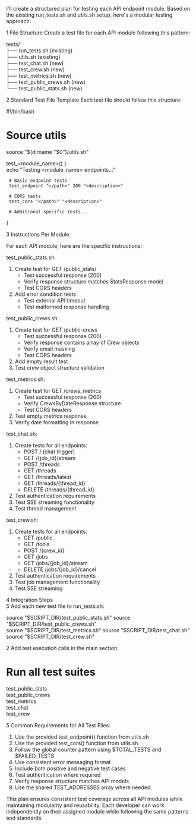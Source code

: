 I'll create a structured plan for testing each API endpoint module. Based on the existing run_tests.sh and utils.sh setup, here's a modular testing approach:                                                        

 1 File Structure Create a test file for each API module following this pattern:                                                                                                                                     

                                                                                                                                                                                                                     
 tests/                                                                                                                                                                                                              
 ├── run_tests.sh      (existing)                                                                                                                                                                                    
 ├── utils.sh          (existing)                                                                                                                                                                                    
 ├── test_chat.sh      (new)                                                                                                                                                                                         
 ├── test_crew.sh      (new)                                                                                                                                                                                         
 ├── test_metrics.sh   (new)                                                                                                                                                                                         
 ├── test_public_crews.sh (new)                                                                                                                                                                                      
 └── test_public_stats.sh (new)                                                                                                                                                                                      
                                                                                                                                                                                                                     

 2 Standard Test File Template Each test file should follow this structure:                                                                                                                                          

                                                                                                                                                                                                                     
 #!/bin/bash                                                                                                                                                                                                         
                                                                                                                                                                                                                     
 # Source utils                                                                                                                                                                                                      
 source "$(dirname "$0")/utils.sh"                                                                                                                                                                                   
                                                                                                                                                                                                                     
 test_<module_name>() {                                                                                                                                                                                              
     echo "Testing <module_name> endpoints..."                                                                                                                                                                       
                                                                                                                                                                                                                     
     # Basic endpoint tests                                                                                                                                                                                          
     test_endpoint "</path>" 200 "<description>"                                                                                                                                                                     
                                                                                                                                                                                                                     
     # CORS tests                                                                                                                                                                                                    
     test_cors "</path>" "<description>"                                                                                                                                                                             
                                                                                                                                                                                                                     
     # Additional specific tests...                                                                                                                                                                                  
 }                                                                                                                                                                                                                   
                                                                                                                                                                                                                     

 3 Instructions Per Module                                                                                                                                                                                           

For each API module, here are the specific instructions:                                                                                                                                                             

test_public_stats.sh:                                                                                                                                                                                                

                                                                                                                                                                                                                     
 1. Create test for GET /public_stats/                                                                                                                                                                               
    - Test successful response (200)                                                                                                                                                                                 
    - Verify response structure matches StatsResponse model                                                                                                                                                          
    - Test CORS headers                                                                                                                                                                                              
 2. Add error condition tests                                                                                                                                                                                        
    - Test external API timeout                                                                                                                                                                                      
    - Test malformed response handling                                                                                                                                                                               
                                                                                                                                                                                                                     

test_public_crews.sh:                                                                                                                                                                                                

                                                                                                                                                                                                                     
 1. Create test for GET /public-crews                                                                                                                                                                                
    - Test successful response (200)                                                                                                                                                                                 
    - Verify response contains array of Crew objects                                                                                                                                                                 
    - Verify email masking                                                                                                                                                                                           
    - Test CORS headers                                                                                                                                                                                              
 2. Add empty result test                                                                                                                                                                                            
 3. Test crew object structure validation                                                                                                                                                                            
                                                                                                                                                                                                                     

test_metrics.sh:                                                                                                                                                                                                     

                                                                                                                                                                                                                     
 1. Create test for GET /crews_metrics                                                                                                                                                                               
    - Test successful response (200)                                                                                                                                                                                 
    - Verify CrewsByDateResponse structure                                                                                                                                                                           
    - Test CORS headers                                                                                                                                                                                              
 2. Test empty metrics response                                                                                                                                                                                      
 3. Verify date formatting in response                                                                                                                                                                               
                                                                                                                                                                                                                     

test_chat.sh:                                                                                                                                                                                                        

                                                                                                                                                                                                                     
 1. Create tests for all endpoints:                                                                                                                                                                                  
    - POST / (chat trigger)                                                                                                                                                                                          
    - GET /{job_id}/stream                                                                                                                                                                                           
    - POST /threads                                                                                                                                                                                            
    - GET /threads                                                                                                                                                                                             
    - GET /threads/latest                                                                                                                                                                                      
    - GET /threads/{thread_id}                                                                                                                                                                           
    - DELETE /threads/{thread_id}                                                                                                                                                                        
 2. Test authentication requirements                                                                                                                                                                                 
 3. Test SSE streaming functionality                                                                                                                                                                                 
 4. Test thread management                                                                                                                                                                                     
                                                                                                                                                                                                                     

test_crew.sh:                                                                                                                                                                                                        

                                                                                                                                                                                                                     
 1. Create tests for all endpoints:                                                                                                                                                                                  
    - GET /public                                                                                                                                                                                                    
    - GET /tools                                                                                                                                                                                                     
    - POST /{crew_id}                                                                                                                                                                                                
    - GET /jobs                                                                                                                                                                                                      
    - GET /jobs/{job_id}/stream                                                                                                                                                                                      
    - DELETE /jobs/{job_id}/cancel                                                                                                                                                                                   
 2. Test authentication requirements                                                                                                                                                                                 
 3. Test job management functionality                                                                                                                                                                                
 4. Test SSE streaming                                                                                                                                                                                               
                                                                                                                                                                                                                     

 4 Integration Steps                                                                                                                                                                                                 
 5 Add each new test file to run_tests.sh:                                                                                                                                                                           

                                                                                                                                                                                                                     
 source "$SCRIPT_DIR/test_public_stats.sh"                                                                                                                                                                           
 source "$SCRIPT_DIR/test_public_crews.sh"                                                                                                                                                                           
 source "$SCRIPT_DIR/test_metrics.sh"                                                                                                                                                                                
 source "$SCRIPT_DIR/test_chat.sh"                                                                                                                                                                                   
 source "$SCRIPT_DIR/test_crew.sh"                                                                                                                                                                                   
                                                                                                                                                                                                                     

 2 Add test execution calls in the main section:                                                                                                                                                                     

                                                                                                                                                                                                                     
 # Run all test suites                                                                                                                                                                                               
 test_public_stats                                                                                                                                                                                                   
 test_public_crews                                                                                                                                                                                                   
 test_metrics                                                                                                                                                                                                        
 test_chat                                                                                                                                                                                                           
 test_crew                                                                                                                                                                                                           
                                                                                                                                                                                                                     

 5 Common Requirements for All Test Files:                                                                                                                                                                           

                                                                                                                                                                                                                     
 1. Use the provided test_endpoint() function from utils.sh                                                                                                                                                          
 2. Use the provided test_cors() function from utils.sh                                                                                                                                                              
 3. Follow the global counter pattern using $TOTAL_TESTS and $FAILED_TESTS                                                                                                                                           
 4. Use consistent error messaging format                                                                                                                                                                            
 5. Include both positive and negative test cases                                                                                                                                                                    
 6. Test authentication where required                                                                                                                                                                               
 7. Verify response structure matches API models                                                                                                                                                                     
 8. Use the shared TEST_ADDRESSES array where needed                                                                                                                                                                 
                                                                                                                                                                                                                     

This plan ensures consistent test coverage across all API modules while maintaining modularity and reusability. Each developer can work independently on their assigned module while following the same patterns and 
standards.       
